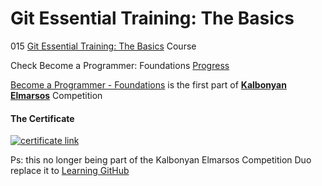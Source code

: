 # Git Essential Training: The Basics

015 [Git Essential Training: The Basics](https://www.linkedin.com/learning/git-essential-training-the-basics?trk=course_title&upsellOrderOrigin=default_guest_learning) Course

Check Become a Programmer: Foundations [Progress](https://github.com/hosamation/Become-a-Programmer-Foundations) 

[Become a Programmer - Foundations][1] is the first part of **[Kalbonyan Elmarsos][2]** Competition

#### The Certificate
[![certificate link](https://media-exp1.licdn.com/dms/image/C561FAQFJmOlekrGc5w/feedshare-document-cover-images_1280/0/1649450208859?e=2147483647&v=beta&t=zDUdPlpgxgZs-x_XqspdLSb4Ea0MYn5XGIX3e7Rstgo)](https://www.linkedin.com/learning/certificates/59671bfb061d6798c838efe47410b747697684db6306b9a082d22644d5a03ad0?trk=share_certificate)

Ps: this no longer being part of the Kalbonyan Elmarsos Competition Duo replace it to [Learning GitHub](https://www.linkedin.com/learning/learning-github/version-control-and-collaboration-with-github)

[1]: https://www.linkedin.com/learning/paths/become-a-programmer-foundations

[2]: https://www.linkedin.com/company/%D9%83%D8%A7%D9%84%D8%A8%D9%86%D9%8A%D8%A7%D9%86-%D8%A7%D9%84%D9%85%D8%B1%D8%B5%D9%88%D8%B5/
